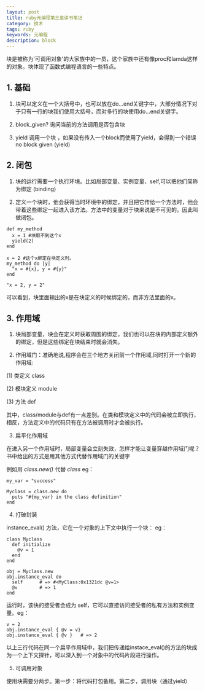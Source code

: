 ```yaml
---
layout: post
title: ruby元编程第三章读书笔记
category: 技术
tags: ruby
keywords: 元编程
description: block
---
```


块是被称为'可调用对象'的大家族中的一员，这个家族中还有像proc和lamda这样的对象。块体现了函数式编程语言的一些特点。

## 1. 基础

1) 块可以定义在一个大括号中，也可以放在do...end关键字中，大部分情况下对于只有一行的块我们使用大括号，而对多行的块使用do...end关键字。

2) block_given? 询问当前的方法调用是否包含块

3) yield 调用一个块 ，如果没有传入一个block而使用了yield，会得到一个错误  no block given (yield)

## 2. 闭包

1) 块的运行需要一个执行环境。比如局部变量、实例变量、self,可以把他们简称为绑定 (binding)

2) 定义一个块时，他会获得当时环境中的绑定，并且把它传给一个方法时，他会带着这些绑定一起进入该方法。方法中的变量对于块来说是不可见的。因此叫做闭包。

```
def my_method
  x = 1 #块取不到这个x
  yield(2)
end

x = 2 #这个x绑定在块定义时。
my_method do |y|
  "x = #{x}, y = #{y}"
end

"x = 2, y = 2"
```
可以看到，块里面输出的x是在块定义的时候绑定的，而非方法里面的x。

## 3. 作用域

1) 块局部变量，块会在定义时获取周围的绑定，我们也可以在块的内部定义额外的绑定，但是这些绑定在块结束时就会消失。

2) 作用域门：准确地说,程序会在三个地方关闭前一个作用域,同时打开一个新的作用域:

  (1) 类定义 class

  (2) 模块定义 module

  (3) 方法 def

其中，class/module与def有一点差别。在类和模块定义中的代码会被立即执行，相反，方法定义中的代码只有在方法被调用时才会被执行。

3) 扁平化作用域

在进入另一个作用域时，局部变量会立刻失效，怎样才能让变量穿越作用域门呢？书中给出的方式是用其他方式代替作用域门的关键字

例如用 *class.new()* 代替 *class* eg：

```
my_var = "success"

Myclass = class.new do
  puts "#{my_var} in the class definition"
end
```

4) 打破封装

instance_eval() 方法，它在一个对象的上下文中执行一个块： eg：

```
class Myclass
  def initialize
    @v = 1
  end
end

obj = Myclass.new
obj.instance_eval do
  self      # => #<MyClass:0x1321dc @v=1>
  @v        # => 1
end
```
运行时，该快的接受者会成为 self，它可以直接访问接受者的私有方法和实例变量。eg：

```
v = 2
obj.instance_eval { @v = v}
obj.instance_eval { @v }   # => 2
```

以上三行代码在同一个扁平作用域中，我们把传递给instace_eval()的方法的块成为一个上下文探针，可以深入到一个对象中的代码片段进行操作。

5) 可调用对象

使用块需要分两步。第一步：将代码打包备用。第二步，调用块（通过yield）
